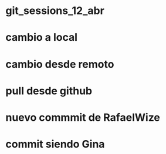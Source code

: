 # git_sessions_12_abr
# cambio a local
# cambio desde remoto
# pull desde github
# nuevo commmit de RafaelWize
# commit siendo Gina
